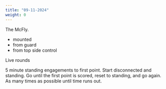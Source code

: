 ```yaml
---
title: "09-11-2024"
weight: 0
---
```


The McFly. 
* mounted
* from guard
* from top side control

Live rounds

5 minute standing engagements to first point. Start disconnected and standing. Go until the first point is scored, reset to standing, and go again. As many times as possible until time runs out.